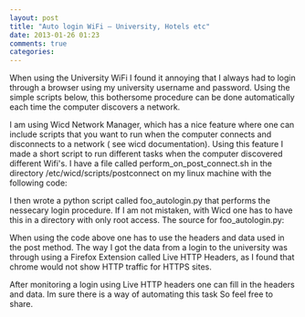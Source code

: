 ```yaml
---
layout: post
title: "Auto login WiFi – University, Hotels etc"
date: 2013-01-26 01:23
comments: true
categories: 
---
```


When using the University WiFi I found it annoying that I always had to login through a browser using my university username and password. Using the simple scripts below, this bothersome procedure can be done automatically each time the computer discovers a network.
<!-- more -->
I am using Wicd Network Manager, which has a nice feature where one can include scripts that you want to run when the computer connects and disconnects to a network ( see wicd documentation). Using this feature I made a short script to run different tasks when the computer discovered different Wifi's. I have a file called perform_on_post_connect.sh in the directory /etc/wicd/scripts/postconnect on my linux machine with the following code:



<script src="https://gist.github.com/simena86/c7341285d34637b9212b.js"></script>

I then wrote a python script called foo_autologin.py that performs the nessecary login procedure. If I am not mistaken, with Wicd one has to have this in a directory with only root access. The source for foo_autologin.py:

<script src="https://gist.github.com/simena86/3007e02416461d849330.js"></script>

When using the code above one has to use the headers and data used in the post method. The way I got the data from a login to the university was through using a Firefox Extension called Live HTTP Headers, as I found that chrome would not show HTTP traffic for HTTPS sites.

After monitoring a login using Live HTTP headers one can fill in the headers and data. Im sure there is a way of automating this task So feel free to share.
